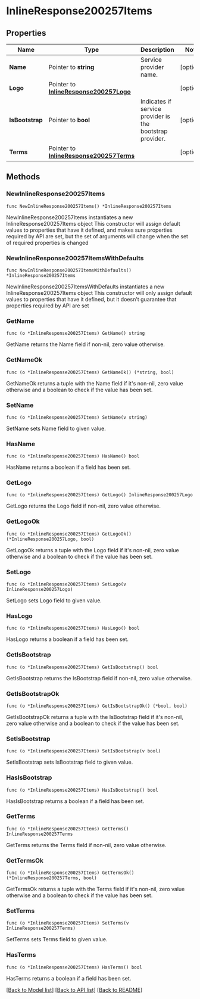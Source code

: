 # InlineResponse200257Items

## Properties

Name | Type | Description | Notes
------------ | ------------- | ------------- | -------------
**Name** | Pointer to **string** | Service provider name. | [optional] 
**Logo** | Pointer to [**InlineResponse200257Logo**](InlineResponse200257Logo.md) |  | [optional] 
**IsBootstrap** | Pointer to **bool** | Indicates if service provider is the bootstrap provider. | [optional] 
**Terms** | Pointer to [**InlineResponse200257Terms**](InlineResponse200257Terms.md) |  | [optional] 

## Methods

### NewInlineResponse200257Items

`func NewInlineResponse200257Items() *InlineResponse200257Items`

NewInlineResponse200257Items instantiates a new InlineResponse200257Items object
This constructor will assign default values to properties that have it defined,
and makes sure properties required by API are set, but the set of arguments
will change when the set of required properties is changed

### NewInlineResponse200257ItemsWithDefaults

`func NewInlineResponse200257ItemsWithDefaults() *InlineResponse200257Items`

NewInlineResponse200257ItemsWithDefaults instantiates a new InlineResponse200257Items object
This constructor will only assign default values to properties that have it defined,
but it doesn't guarantee that properties required by API are set

### GetName

`func (o *InlineResponse200257Items) GetName() string`

GetName returns the Name field if non-nil, zero value otherwise.

### GetNameOk

`func (o *InlineResponse200257Items) GetNameOk() (*string, bool)`

GetNameOk returns a tuple with the Name field if it's non-nil, zero value otherwise
and a boolean to check if the value has been set.

### SetName

`func (o *InlineResponse200257Items) SetName(v string)`

SetName sets Name field to given value.

### HasName

`func (o *InlineResponse200257Items) HasName() bool`

HasName returns a boolean if a field has been set.

### GetLogo

`func (o *InlineResponse200257Items) GetLogo() InlineResponse200257Logo`

GetLogo returns the Logo field if non-nil, zero value otherwise.

### GetLogoOk

`func (o *InlineResponse200257Items) GetLogoOk() (*InlineResponse200257Logo, bool)`

GetLogoOk returns a tuple with the Logo field if it's non-nil, zero value otherwise
and a boolean to check if the value has been set.

### SetLogo

`func (o *InlineResponse200257Items) SetLogo(v InlineResponse200257Logo)`

SetLogo sets Logo field to given value.

### HasLogo

`func (o *InlineResponse200257Items) HasLogo() bool`

HasLogo returns a boolean if a field has been set.

### GetIsBootstrap

`func (o *InlineResponse200257Items) GetIsBootstrap() bool`

GetIsBootstrap returns the IsBootstrap field if non-nil, zero value otherwise.

### GetIsBootstrapOk

`func (o *InlineResponse200257Items) GetIsBootstrapOk() (*bool, bool)`

GetIsBootstrapOk returns a tuple with the IsBootstrap field if it's non-nil, zero value otherwise
and a boolean to check if the value has been set.

### SetIsBootstrap

`func (o *InlineResponse200257Items) SetIsBootstrap(v bool)`

SetIsBootstrap sets IsBootstrap field to given value.

### HasIsBootstrap

`func (o *InlineResponse200257Items) HasIsBootstrap() bool`

HasIsBootstrap returns a boolean if a field has been set.

### GetTerms

`func (o *InlineResponse200257Items) GetTerms() InlineResponse200257Terms`

GetTerms returns the Terms field if non-nil, zero value otherwise.

### GetTermsOk

`func (o *InlineResponse200257Items) GetTermsOk() (*InlineResponse200257Terms, bool)`

GetTermsOk returns a tuple with the Terms field if it's non-nil, zero value otherwise
and a boolean to check if the value has been set.

### SetTerms

`func (o *InlineResponse200257Items) SetTerms(v InlineResponse200257Terms)`

SetTerms sets Terms field to given value.

### HasTerms

`func (o *InlineResponse200257Items) HasTerms() bool`

HasTerms returns a boolean if a field has been set.


[[Back to Model list]](../README.md#documentation-for-models) [[Back to API list]](../README.md#documentation-for-api-endpoints) [[Back to README]](../README.md)


